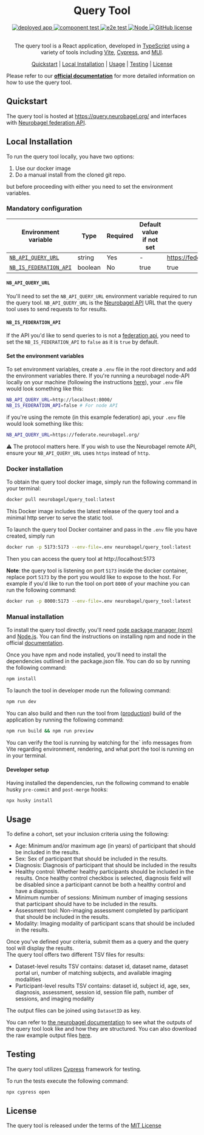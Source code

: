 <div align="center">

# Query Tool

<div>
    <a href="https://github.com/neurobagel/query-tool/actions/workflows/pages/pages-build-deployment">
        <img src="https://img.shields.io/website?down_color=CD5C5C&down_message=down&label=deployed%20app&style=flat-square&up_color=B0C4DE&up_message=live&url=https%3A%2F%2Fquery.neurobagel.org%2F" alt="deployed app">
    </a>
    <a href="https://github.com/neurobagel/query-tool/actions/workflows/component-test.yaml">
        <img src="https://img.shields.io/github/actions/workflow/status/neurobagel/query-tool/component-test.yaml?color=BDB76B&label=component test&style=flat-square" alt="component test">
    </a>
    <a href="https://github.com/neurobagel/query-tool/actions/workflows/e2e-test.yaml">
        <img src="https://img.shields.io/github/actions/workflow/status/neurobagel/query-tool/e2e-test.yaml?color=8FBC8F&label=e2e test&style=flat-square" alt="e2e test">
    </a>
    <a href="https://nodejs.org/en//">
        <img src="https://img.shields.io/badge/node-20.9-CD5C5C?style=flat-square" alt="Node">
    <a href="LICENSE">
        <img src="https://img.shields.io/github/license/neurobagel/query-tool?color=4682B4&style=flat-square" alt="GitHub license">
    </a>
</div>
<br>

The query tool is a React application, developed in [TypeScript](https://www.typescriptlang.org/) using a variety of tools including [Vite](https://vitejs.dev/), [Cypress](https://www.cypress.io/), and [MUI](https://mui.com/).

[Quickstart](#quickstart) |
[Local Installation](#local-installation) |
[Usage](#usage) |
[Testing](#testing) |
[License](#license)

</div>

Please refer to our [**official documentation**](https://neurobagel.org/query_tool/) for more detailed information on how to use the query tool.

## Quickstart

The query tool is hosted at https://query.neurobagel.org/ and interfaces with [Neurobagel federation API](https://federate.neurobagel.org/docs).

## Local Installation

To run the query tool locally, you have two options:

1. Use our docker image
2. Do a manual install from the cloned git repo.

but before proceeding with either you need to set the environment variables.

### Mandatory configuration  

| Environment variable                            | Type    | Required | Default value if not set | Example                          |
| ----------------------------------------------- | ------- | -------- | ------------------------ | -------------------------------- |
| [`NB_API_QUERY_URL`](#nb_api_query_url)         | string  | Yes      | -                        | https://federate.neurobagel.org/ |
| [`NB_IS_FEDERATION_API`](#nb_is_federation_api) | boolean | No       | true                     | true                             |

#### `NB_API_QUERY_URL`

You'll need to set the `NB_API_QUERY_URL` environment variable required to run the query tool. `NB_API_QUERY_URL` is the [Neurobagel API](https://github.com/neurobagel/api) URL that the query tool uses to send requests to for results.

#### `NB_IS_FEDERATION_API`

If the API you'd like to send queries to is not a [federation api](https://neurobagel.org/federate/), you need to set the `NB_IS_FEDERATION_API` to `false` as it is `true` by default.

#### Set the environment variables

To set environment variables, create a `.env` file in the root directory and add the environment variables there. If you're running a neurobagel node-API locally on your machine (following the instructions [here](https://github.com/neurobagel/api#local-installation)), your `.env` file would look something like this:

```bash
NB_API_QUERY_URL=http://localhost:8000/
NB_IS_FEDERATION_API=false # For node API
```

if you're using the remote (in this example federation) api, your `.env` file would look something like this:

```bash
NB_API_QUERY_URL=https://federate.neurobagel.org/
```

:warning: The protocol matters here.
If you wish to use the Neurobagel remote API, ensure your `NB_API_QUERY_URL` uses `https` instead of `http`.

### Docker installation

To obtain the query tool docker image, simply run the following command in your terminal:

```bash
docker pull neurobagel/query_tool:latest
```

This Docker image includes the latest release of the query tool and a minimal http server to serve the static tool.

To launch the query tool Docker container and pass in the `.env` file you have created, simply run

```bash
docker run -p 5173:5173 --env-file=.env neurobagel/query_tool:latest
```

Then you can access the query tool at http://localhost:5173

**Note**: the query tool is listening on port `5173` inside the docker container,
replace port `5173` by the port you would like to expose to the host.
For example if you'd like to run the tool on port `8000` of your machine you can run the following command:
```bash
docker run -p 8000:5173 --env-file=.env neurobagel/query_tool:latest
```

### Manual installation

To install the query tool directly, you'll need [node package manager (npm)](https://www.npmjs.com/) and [Node.js](https://nodejs.org/en/).
You can find the instructions on installing npm and node in the official [documentation](https://docs.npmjs.com/downloading-and-installing-node-js-and-npm).

Once you have npm and node installed, you'll need to install the dependencies outlined in the package.json file.
You can do so by running the following command:

```bash
npm install
```

To launch the tool in developer mode run the following command:

```bash
npm run dev
```

You can also build and then run the tool from ([production](https://vitejs.dev/guide/build)) build of the application by running the following command:

```bash
npm run build && npm run preview
```

You can verify the tool is running by watching for the` info messages from Vite regarding environment, rendering, and what port the tool is running on in your terminal.

#### Developer setup

Having installed the dependencies, run the following command to enable husky `pre-commit` and `post-merge` hooks:

```
npx husky install
```

## Usage

To define a cohort, set your inclusion criteria using the following:

- Age: Minimum and/or maximum age (in years) of participant that should be included in the results.
- Sex: Sex of participant that should be included in the results.
- Diagnosis: Diagnosis of participant that should be included in the results
- Healthy control: Whether healthy participants should be included in the results. Once healthy control checkbox is selected, diagnosis field will be disabled since a participant cannot be both a healthy control and have a diagnosis.
- Minimum number of sessions: Minimum number of imaging sessions that participant should have to be included in the results.
- Assessment tool: Non-imaging assessment completed by participant that should be included in the results.
- Modality: Imaging modality of participant scans that should be included in the results.

Once you've defined your criteria, submit them as a query and the query tool will display the results.\
The query tool offers two different TSV files for results:

- Dataset-level results TSV contains: dataset id, dataset name, dataset portal uri, number of matching subjects, and available imaging modalities
- Participant-level results TSV contains: dataset id, subject id, age, sex, diagnosis, assessment, session id, session file path, number of sessions, and imaging modality

The output files can be joined using `DatasetID` as key.

You can refer to [the neurobagel documentation](https://neurobagel.org/query_tool/#downloading-query-results) to see what the outputs of the query tool look like and how they are structured. You can also download the raw example output files [here](https://github.com/neurobagel/neurobagel_examples/tree/main/query-tool-results).

## Testing

The query tool utilizes [Cypress](https://www.cypress.io/) framework for testing.

To run the tests execute the following command:

```bash
npx cypress open
```

## License

The query tool is released under the terms of the [MIT License](LICENSE)
